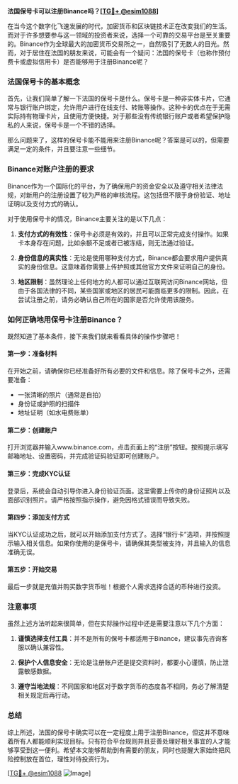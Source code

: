 **法国保号卡可以注册Binance吗？[[TG💪+ @esim1088](https://t.me/s/esim1088)]**

在当今这个数字化飞速发展的时代，加密货币和区块链技术正在改变我们的生活。而对于许多想要参与这一领域的投资者来说，选择一个可靠的交易平台是至关重要的。Binance作为全球最大的加密货币交易所之一，自然吸引了无数人的目光。然而，对于居住在法国的朋友来说，可能会有一个疑问：法国的保号卡（也称作预付费卡或虚拟信用卡）是否能够用于注册Binance呢？

### 法国保号卡的基本概念

首先，让我们简单了解一下法国的保号卡是什么。保号卡是一种非实体卡片，它通常与银行账户绑定，允许用户进行在线支付、转账等操作。这种卡的优点在于无需实际持有物理卡片，且使用方便快捷。对于那些没有传统银行账户或者希望保护隐私的人来说，保号卡是一个不错的选择。

那么问题来了，这样的保号卡能不能用来注册Binance呢？答案是可以的，但需要满足一定的条件，并且要注意一些细节。

### Binance对账户注册的要求

Binance作为一个国际化的平台，为了确保用户的资金安全以及遵守相关法律法规，对新用户的注册设置了较为严格的审核流程。这包括但不限于身份验证、地址证明以及支付方式的确认。

对于使用保号卡的情况，Binance主要关注的是以下几点：

1. **支付方式的有效性**：保号卡必须是有效的，并且可以正常完成支付操作。如果卡本身存在问题，比如余额不足或者已被冻结，则无法通过验证。
   
2. **身份信息的真实性**：无论是使用哪种支付方式，Binance都会要求用户提供真实的身份信息。这意味着你需要上传护照或其他官方文件来证明自己的身份。

3. **地区限制**：虽然理论上任何地方的人都可以通过互联网访问Binance网站，但由于各国法律的不同，某些国家或地区的居民可能面临更多的限制。因此，在尝试注册之前，请务必确认自己所在的国家是否允许使用该服务。

### 如何正确地用保号卡注册Binance？

既然知道了基本条件，接下来我们就来看看具体的操作步骤吧！

#### 第一步：准备材料
在开始之前，请确保你已经准备好所有必要的文件和信息。除了保号卡之外，还需要准备：
   - 一张清晰的照片（通常是自拍）
   - 身份证或护照的扫描件
   - 地址证明（如水电费账单）

#### 第二步：创建账户
打开浏览器并输入www.binance.com，点击页面上的“注册”按钮。按照提示填写邮箱地址、设置密码，并完成验证码验证即可创建账户。

#### 第三步：完成KYC认证
登录后，系统会自动引导你进入身份验证页面。这里需要上传你的身份证照片以及面部识别照片。请严格按照指示操作，避免因格式错误而导致失败。

#### 第四步：添加支付方式
当KYC认证成功之后，就可以开始添加支付方式了。选择“银行卡”选项，并按照提示输入相关信息。如果你使用的是保号卡，请确保其类型被支持，并且输入的信息准确无误。

#### 第五步：开始交易
最后一步就是充值并购买数字货币啦！根据个人需求选择合适的币种进行投资。

### 注意事项

虽然上述方法听起来很简单，但在实际操作过程中还是需要注意以下几个方面：

1. **谨慎选择支付工具**：并不是所有的保号卡都适用于Binance，建议事先咨询客服以确认兼容性。
   
2. **保护个人信息安全**：无论是注册账户还是提交资料时，都要小心谨慎，防止泄露敏感数据。

3. **遵守当地法规**：不同国家和地区对于数字货币的态度各不相同，务必了解清楚相关规定后再行动。

### 总结

综上所述，法国的保号卡确实可以在一定程度上用于注册Binance，但这并不意味着所有人都能顺利实现目标。只有符合平台规则并且妥善处理好相关事宜的人才能够享受到这一便利。希望本文能够帮助到有需要的朋友，同时也提醒大家始终把风险控制放在首位，理性对待投资行为。

[[TG💪+ @esim1088](https://t.me/s/esim1088) ![Image](https://i.postimg.cc/4NQfJmqS/Snipaste-2025-05-13-00-14-12.png)]